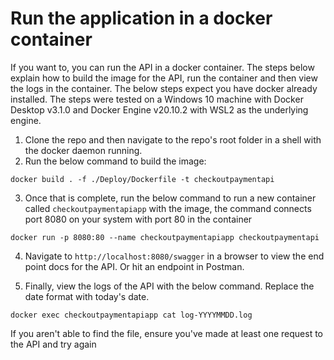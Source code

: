 # Run the application in a docker container

If you want to, you can run the API in a docker container. The steps below explain how to build the image for the API, run the container and then view the logs in the container. The below steps expect you have docker already installed. The steps were tested on a Windows 10 machine with Docker Desktop v3.1.0 and Docker Engine v20.10.2 with WSL2 as the underlying engine.

1. Clone the repo and then navigate to the repo's root folder in a shell with the docker daemon running.
2. Run the below command to build the image:

```
docker build . -f ./Deploy/Dockerfile -t checkoutpaymentapi
```

3. Once that is complete, run the below command to run a new container called `checkoutpaymentapiapp` with the image, the command connects port 8080 on your system with port 80 in the container

```
docker run -p 8080:80 --name checkoutpaymentapiapp checkoutpaymentapi
```

4. Navigate to `http://localhost:8080/swagger` in a browser to view the end point docs for the API. Or hit an endpoint in Postman.

5. Finally, view the logs of the API with the below command. Replace the date format with today's date. 

```
docker exec checkoutpaymentapiapp cat log-YYYYMMDD.log
```

If you aren't able to find the file, ensure you've made at least one request to the API and try again
